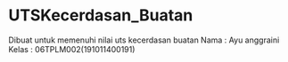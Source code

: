 # UTSKecerdasan_Buatan
Dibuat untuk memenuhi nilai uts kecerdasan buatan 
Nama : Ayu anggraini
Kelas : 06TPLM002(191011400191)
